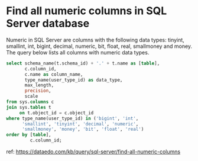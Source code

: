 # Find all numeric columns in SQL Server database

Numeric in SQL Server are columns with the following data types: tinyint, smallint, int, bigint, decimal, numeric, bit, float, real, smallmoney and money. The query below lists all columns with numeric data types.


``` sql
select schema_name(t.schema_id) + '.' + t.name as [table],
       c.column_id,
       c.name as column_name,
       type_name(user_type_id) as data_type,
       max_length,
       precision,
       scale 
from sys.columns c
join sys.tables t
     on t.object_id = c.object_id
where type_name(user_type_id) in ('bigint', 'int', 
      'smallint', 'tinyint', 'decimal', 'numeric',
      'smallmoney', 'money', 'bit', 'float', 'real')
order by [table],
         c.column_id;
```

ref: https://dataedo.com/kb/query/sql-server/find-all-numeric-columns